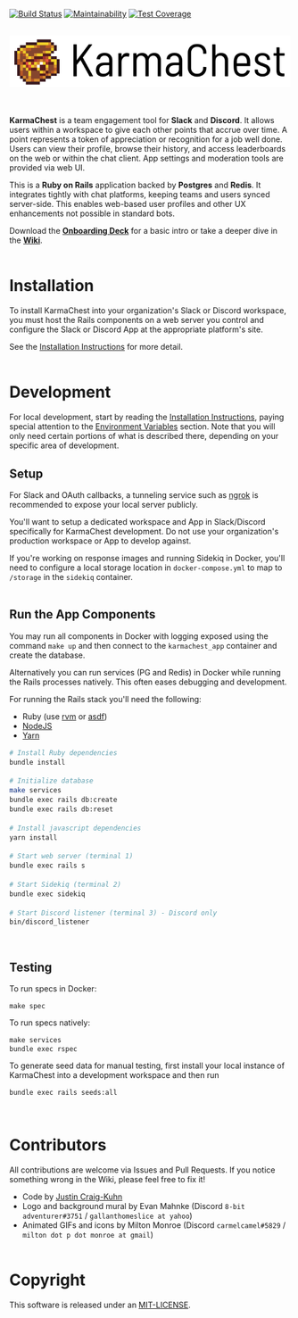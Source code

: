 [![Build Status](https://www.travis-ci.com/jcraigk/karmachest.svg?branch=master)](https://www.travis-ci.com/jcraigk/karmachest)
[![Maintainability](https://api.codeclimate.com/v1/badges/ac612f0aec880d523ab4/maintainability)](https://codeclimate.com/github/jcraigk/karmachest/maintainability)
[![Test Coverage](https://api.codeclimate.com/v1/badges/ac612f0aec880d523ab4/test_coverage)](https://codeclimate.com/github/jcraigk/karmachest/test_coverage)
&nbsp;  
&nbsp;  

![KarmaChest Logo](https://github.com/jcraigk/karmachest/blob/master/app/webpacker/images/logos/app-full.png)
&nbsp;  
&nbsp;  

**KarmaChest** is a team engagement tool for **Slack** and **Discord**. It allows users within a workspace to give each other points that accrue over time. A point represents a token of appreciation or recognition for a job well done. Users can view their profile, browse their history, and access leaderboards on the web or within the chat client. App settings and moderation tools are provided via web UI.

This is a **Ruby on Rails** application backed by **Postgres** and **Redis**. It integrates tightly with chat platforms, keeping teams and users synced server-side. This enables web-based user profiles and other UX enhancements not possible in standard bots.

Download the **[Onboarding Deck](https://github.com/jcraigk/karmachest/files/6523729/KarmaChest-Onboarding.pdf)** for a basic intro or take a deeper dive in the **[Wiki](https://github.com/jcraigk/karmachest/wiki)**.
&nbsp;  
&nbsp;  


# Installation

To install KarmaChest into your organization's Slack or Discord workspace, you must host the Rails components on a web server you control and configure the Slack or Discord App at the appropriate platform's site.

See the [Installation Instructions](https://github.com/jcraigk/karmachest/wiki/Installation) for more detail.
&nbsp;  
&nbsp;  


# Development

For local development, start by reading the [Installation Instructions](https://github.com/jcraigk/karmachest/wiki/Installation), paying special attention to the [Environment Variables](https://github.com/jcraigk/karmachest/wiki/Installation#environment-variables) section. Note that you will only need certain portions of what is described there, depending on your specific area of development.

## Setup

For Slack and OAuth callbacks, a tunneling service such as [ngrok](https://ngrok.com/) is recommended to expose your local server publicly.

You'll want to setup a dedicated workspace and App in Slack/Discord specifically for KarmaChest development. Do not use your organization's production workspace or App to develop against.

If you're working on response images and running Sidekiq in Docker, you'll need to configure a local storage location in `docker-compose.yml` to map to `/storage` in the `sidekiq` container.
&nbsp;  
&nbsp;  


## Run the App Components

You may run all components in Docker with logging exposed using the command `make up` and then connect to the `karmachest_app` container and create the database.

Alternatively you can run services (PG and Redis) in Docker while running the Rails processes natively. This often eases debugging and development.

For running the Rails stack you'll need the following:
* Ruby (use [rvm](https://rvm.io/) or [asdf](https://asdf-vm.com/))
* [NodeJS](https://nodejs.org/en/)
* [Yarn](https://www.npmjs.com/package/yarn)

```bash
# Install Ruby dependencies
bundle install

# Initialize database
make services
bundle exec rails db:create
bundle exec rails db:reset

# Install javascript dependencies
yarn install

# Start web server (terminal 1)
bundle exec rails s

# Start Sidekiq (terminal 2)
bundle exec sidekiq

# Start Discord listener (terminal 3) - Discord only
bin/discord_listener
```
&nbsp;  

## Testing

To run specs in Docker:

```
make spec
```

To run specs natively:

```
make services
bundle exec rspec
```

To generate seed data for manual testing, first install your local instance of KarmaChest into a development workspace and then run

```
bundle exec rails seeds:all
```
&nbsp;  


# Contributors

All contributions are welcome via Issues and Pull Requests. If you notice something wrong in the Wiki, please feel free to fix it!

* Code by [Justin Craig-Kuhn](https://github.com/jcraigk/)
* Logo and background mural by Evan Mahnke (Discord `8-bit adventurer#3751` / `gallanthomeslice at yahoo`)
* Animated GIFs and icons by Milton Monroe (Discord `carmelcamel#5829` / `milton dot p dot monroe at gmail`)
&nbsp;  
&nbsp;  


# Copyright

This software is released under an [MIT-LICENSE](https://github.com/jcraigk/karmachest/blob/master/MIT-LICENSE).
